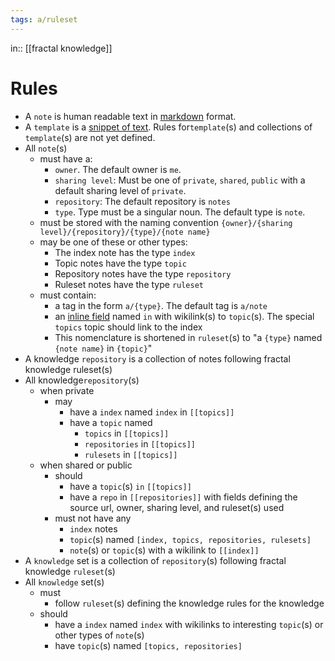 ```yaml
---
tags: a/ruleset
---
```

in:: [[fractal knowledge]]

# Rules
- A `note` is human readable text in [markdown](https://help.obsidian.md/How+to/Format+your+notes) format.
- A `template` is a [snippet of text](https://help.obsidian.md/Plugins/Templates). Rules for`template`(s) and collections of `template`(s) are not yet defined.
- All `note`(s)
	- must have a:
		- `owner`. The default owner is `me`.
		- `sharing level`: Must be one of `private`, `shared`, `public` with a default sharing level of `private`.
		- `repository`: The default repository is `notes`
		- `type`. Type must be a singular noun. The default type is `note`.
	- must be stored with the naming convention `{owner}/{sharing level}/{repository}/{type}/{note name}`
	- may be one of these or other types:
		- The index note has the type `index`
		- Topic notes have the type `topic`
		- Repository notes have the type `repository`
		- Ruleset notes have the type `ruleset`
	- must contain:
		- a tag in the form `a/{type}`. The default tag is `a/note`
		- an [inline field](https://blacksmithgu.github.io/obsidian-dataview/data-annotation/) named `in` with wikilink(s) to `topic`(s). The special `topics` topic should link to the index
		- This nomenclature is shortened in `ruleset`(s) to "a `{type}` named `{note name}` in `{topic}`"
- A knowledge `repository` is a collection of notes following fractal knowledge ruleset(s)
- All knowledge`repository`(s)
	- when private
		- may
			- have a `index`  named `index` in `[[topics]]`
			- have a `topic` named
				- `topics`  in `[[topics]]`
				- `repositories` in `[[topics]]`
				- `rulesets` in `[[topics]]`
	- when shared or public
		- should
			- have a `topic`(s) `in` `[[topics]]`
			- have a `repo`  in `[[repositories]]` with fields defining the source url, owner, sharing level, and ruleset(s) used
		- must not have any
			- `index` notes
			- `topic`(s) named `[index, topics, repositories, rulesets]`
			- `note`(s) or `topic`(s) with a wikilink to `[[index]]`
- A `knowledge` set is a collection of `repository`(s) following fractal knowledge `ruleset`(s)
- All `knowledge` set(s)
	- must
		- follow `ruleset`(s) defining the knowledge rules for the knowledge
	- should
		- have a `index` named `index` with wikilinks to interesting `topic`(s) or other types of `note`(s)
		- have `topic`(s) named `[topics, repositories]`
